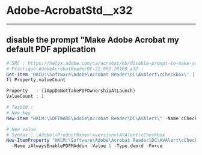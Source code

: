 # Adobe-AcrobatStd__x32

---

## disable the prompt "Make Adobe Acrobat my default PDF application
````ps1
# SRC : https://helpx.adobe.com/ca/acrobat/kb/disable-prompt-to-make-acrobat-my-default.html
# Practique\AdobeAcrobatReaderDC-22.001.20169_x32 :
Get-Item 'HKCU:\Software\Adobe\Acrobat Reader\DC\AVAlert\cCheckbox\' |
fl Property,valueCount

Property   : {iAppDoNotTakePDFOwnershipAtLaunch}
ValueCount : 1

# Test10 :
# New key
New-item "HKLM:\SOFTWARE\Adobe\Acrobat Reader\DC\AVAlert\" -Name cCheckbox -Force

# New value
# Syntax : \Adobe\<ProductName>\<version>\AVAlert\cCheckbox
New-ItemProperty "HKLM:\Software\Adobe\Acrobat Reader\DC\AVAlert\cCheckbox\" `
  -Name iAlwaysEnablePDFMAddin -Value 1 -Type dword -Force  
````
